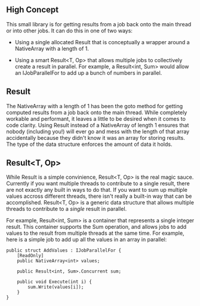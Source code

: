 ## High Concept ##

This small library is for getting results from a job back onto the main thread or into other jobs.  It can do this in one of two ways:

 - Using a single allocated Result<T> that is conceptually a wrapper around a NativeArray<T> with a length of 1.
 
 - Using a smart Result<T, Op> that allows multiple jobs to collectively create a result in parallel.  For example, a Result<int, Sum> would allow an IJobParallelFor to add up a bunch of numbers in parallel.
 
## Result<T> ##

The NativeArray<T> with a length of 1 has been the goto method for getting computed results from a job back onto the main thread.  While completely workable and performant, it leaves a little to be desired when it comes to code clarity.  Using Result<T> instead of a NativeArray<T> of length 1 ensures that nobody (including you!) will ever go and mess with the length of that array accidentally because they didn't know it was an array for storing results.  The type of the data structure enforces the amount of data it holds.

## Result<T, Op> ##

While Result<T> is a simple convinience, Result<T, Op> is the real magic sauce.  Currently if you want multiple threads to contribute to a single result, there are not exactly any built in ways to do that.  If you want to sum up multiple values accross different threads, there isn't really a built-in way that can be accomplished.  Result<T, Op> is a generic data structure that allows multiple threads to contribute to a _single_ result in parallel.

For example, Result<int, Sum> is a container that represents a single integer result.  This container supports the Sum operation, and allows jobs to add values to the result from multiple threads at the same time.  For example, here is a simple job to add up all the values in an array in parallel:


    public struct AddValues : IJobParallelFor {
    	[ReadOnly]
    	public NativeArray<int> values;
    	
    	public Result<int, Sum>.Concurrent sum;
    	
    	public void Execute(int i) {
    		sum.Write(values[i]);
    	}
    }
